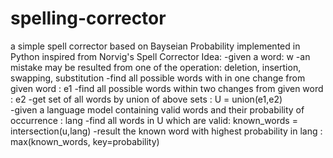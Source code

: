 # spelling-corrector
a simple spell corrector based on Bayseian Probability implemented in Python
inspired from Norvig's Spell Corrector 
Idea:
  -given a word: w
  -an mistake may be resulted from one of the operation: deletion, insertion, swapping, substitution
  -find all possible words with in one change from given word : e1
  -find all possible words within two changes from given word : e2
  -get set of all words by union of above sets : U = union(e1,e2)  
  -given a language model containing valid words and their probability of occurrence : lang
  -find all words in U which are valid: known_words = intersection(u,lang)
  -result the known word with highest probability in lang : max(known_words, key=probability)
